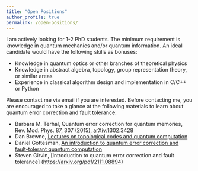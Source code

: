 ```yaml
---
title: "Open Positions"
author_profile: true
permalink: /open-positions/
---
```


I am actively looking for 1-2 PhD students. The minimum requirement is knowledge in quantum mechanics and/or quantum information. An ideal candidate would have the following skills as bonuses:
  * Knowledge in quantum optics or other branches of theoretical physics
  * Knowledge in abstract algebra, topology, group representation theory, or similar areas
  * Experience in classical algorithm design and implementation in C/C++ or Python

Please contact me via email if you are interested. Before contacting me, you are encouraged to take a glance at the following materials to learn about quantum error correction and fault tolerance:
  * Barbara M. Terhal, Quantum error correction for quantum memories, Rev. Mod. Phys. 87, 307 (2015), [arXiv:1302.3428](https://arxiv.org/abs/1302.3428)
  * Dan Browne, [Lectures on topological codes and quantum computation](https://sites.google.com/site/danbrowneucl/teaching/lectures-on-topological-codes-and-quantum-computation)
  * Daniel Gottesman, [An introduction to quantum error correction and fault-tolerant quantum computation](https://arxiv.org/abs/0904.2557)
  * Steven Girvin, [Introduction to quantum error correction and fault tolerance] (https://arxiv.org/pdf/2111.08894)
